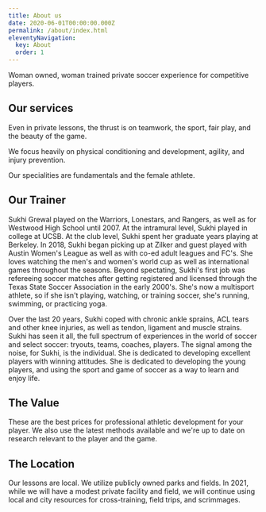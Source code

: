 ```yaml
---
title: About us
date: 2020-06-01T00:00:00.000Z
permalink: /about/index.html
eleventyNavigation:
  key: About
  order: 1
---
```

Woman owned, woman trained private soccer experience for competitive players.

## Our services

Even in private lessons, the thrust is on teamwork, the sport, fair play, and the beauty of the game. 

We focus heavily on physical conditioning and development, agility, and injury prevention.

Our specialities are fundamentals and the female athlete.

## Our Trainer

Sukhi Grewal played on the Warriors, Lonestars, and Rangers, as well as for Westwood High School until 2007. At the intramural level, Sukhi played in college at UCSB. At the club level, Sukhi spent her graduate years playing at Berkeley. In 2018, Sukhi began picking up at Zilker and guest played with Austin Women's League as well as with co-ed adult leagues and FC's. She loves watching the men's and women's world cup as well as international games throughout the seasons. Beyond spectating, Sukhi's first job was refereeing soccer matches after getting registered and licensed through the Texas State Soccer Association in the early 2000's. She's now a multisport athlete, so if she isn't playing, watching, or training soccer, she's running, swimming, or practicing yoga.

Over the last 20 years, Sukhi coped with chronic ankle sprains, ACL tears and other knee injuries, as well as tendon, ligament and muscle strains. Sukhi has seen it all, the full spectrum of experiences in the world of soccer and select soccer: tryouts, teams, coaches, players. The signal among the noise, for Sukhi, is the individual. She is dedicated to developing excellent players with winning attitudes. She is dedicated to developing the young players, and using the sport and game of soccer as a way to learn and enjoy life.

## The Value

These are the best prices for professional athletic development for your player. We also use the latest methods available and we're up to date on research relevant to the player and the game.

## The Location

Our lessons are local. We utilize publicly owned parks and fields. In 2021, while we will have a modest private facility and field, we will continue using local and city resources for cross-training, field trips, and scrimmages.
